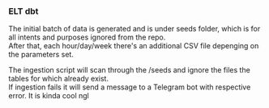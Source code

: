 ### ELT dbt

The initial batch of data is generated and is under seeds folder, which is for all intents and purposes ignored from the repo. <br>
After that, each hour/day/week there's an additional CSV file depenging on the parameters set. <br>

The ingestion script will scan through the /seeds and ignore the files the tables for which already exist. <br>
If ingestion fails it will send a message to a Telegram bot with respective error. It is kinda cool ngl <br>

